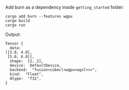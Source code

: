 Add burn as a dependency inside `getting_started` folder:

```
cargo add burn --features wgpu
cargo build
cargo run
```

Output:

```
Tensor {
  data:
[[3.0, 4.0],
 [5.0, 6.0]],
  shape:  [2, 2],
  device:  DefaultDevice,
  backend:  "fusion<cubecl<wgpu<wgsl>>>",
  kind:  "Float",
  dtype:  "f32",
}
```